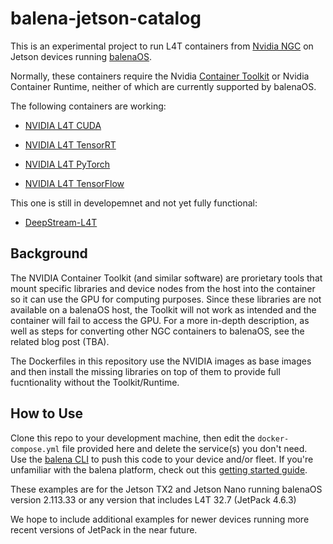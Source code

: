 # balena-jetson-catalog
This is an experimental project to run L4T containers from [Nvidia NGC](https://catalog.ngc.nvidia.com/containers) on Jetson devices running [balenaOS](https://www.balena.io/).

Normally, these containers require the Nvidia [Container Toolkit](https://docs.nvidia.com/datacenter/cloud-native/container-toolkit/overview.html) or Nvidia Container Runtime, neither of which are currently supported by balenaOS.

The following containers are working:

- [NVIDIA L4T CUDA](https://catalog.ngc.nvidia.com/orgs/nvidia/containers/l4t-cuda)

- [NVIDIA L4T TensorRT](https://catalog.ngc.nvidia.com/orgs/nvidia/containers/l4t-tensorrt)

- [NVIDIA L4T PyTorch](https://catalog.ngc.nvidia.com/orgs/nvidia/containers/l4t-pytorch)

- [NVIDIA L4T TensorFlow](https://catalog.ngc.nvidia.com/orgs/nvidia/containers/l4t-tensorflow)

This one is still in developemnet and not yet fully functional:

- [DeepStream-L4T](https://catalog.ngc.nvidia.com/orgs/nvidia/containers/deepstream-l4t/)

## Background
The NVIDIA Container Toolkit (and similar software) are prorietary tools that mount specific libraries and device nodes from the host into the container so it can use the GPU for computing purposes. Since these libraries are not available on a balenaOS host, the Toolkit will not work as intended and the container will fail to access the GPU. For a more in-depth description, as well as steps for converting other NGC containers to balenaOS, see the related blog post (TBA).

The Dockerfiles in this repository use the NVIDIA images as base images and then install the missing libraries on top of them to provide full fucntionality without the Toolkit/Runtime.

## How to Use
Clone this repo to your development machine, then edit the `docker-compose.yml` file provided here and delete the service(s) you don't need. Use the [balena CLI](https://docs.balena.io/learn/more/masterclasses/cli-masterclass/) to push this code to your device and/or fleet. If you're unfamiliar with the balena platform, check out this [getting started guide](https://docs.balena.io/learn/getting-started/jetson-tx2/nodejs/).

These examples are for the Jetson TX2 and Jetson Nano running balenaOS version 2.113.33 or any version that includes L4T 32.7 (JetPack 4.6.3)

We hope to include additional examples for newer devices running more recent versions of JetPack in the near future.

